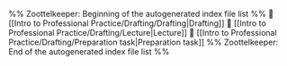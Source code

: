 %% Zoottelkeeper: Beginning of the autogenerated index file list  %%
📄 [[Intro to Professional Practice/Drafting/Drafting|Drafting]]
📄 [[Intro to Professional Practice/Drafting/Lecture|Lecture]]
📄 [[Intro to Professional Practice/Drafting/Preparation task|Preparation task]]
%% Zoottelkeeper: End of the autogenerated index file list  %%
